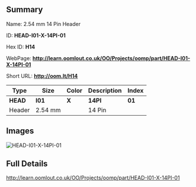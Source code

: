 

## Summary
 
Name: 2.54 mm 14 Pin Header

ID: __HEAD-I01-X-14PI-01__

Hex ID: __H14__

WebPage: __http://learn.oomlout.co.uk/OO/Projects/oomp/part/HEAD-I01-X-14PI-01__

Short URL: __http://oom.lt/H14__


| Type   | Size   | Color   | Description   | Index   |    
| ----- | ------   | ------   | -----   | ----   |    
| __HEAD__   					| __I01__   					| __X__    						| __14PI__    					| __01__ |    
| Header		| 2.54 mm	| 		| 14 Pin	| 	|

## Images
![HEAD-I01-X-14PI-01](http://oomlout.com/oomp-gen/parts/HEAD-I01-X-14PI-01/HEAD-I01-X-14PI-01_420.jpg)

## Full Details

 http://learn.oomlout.co.uk/OO/Projects/oomp/part/HEAD-I01-X-14PI-01

